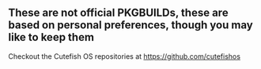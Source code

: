 ## These are not official PKGBUILDs, these are based on personal preferences, though you may like to keep them

Checkout the Cutefish OS repositories at https://github.com/cutefishos

